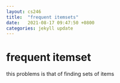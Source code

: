 ```yaml
---
layout: cs246
title:  "frequent itemsets"
date:   2021-08-17 09:47:50 +0800
categories: jekyll update
---
```

<script type="text/javascript" async src="https://cdn.mathjax.org/mathjax/latest/MathJax.js?config=TeX-MML-AM_CHTML"> </script>
#  frequent itemset

this problems is that of finding sets of items

